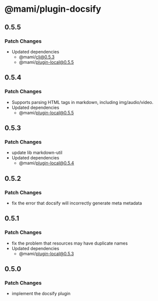 # @mami/plugin-docsify

## 0.5.5

### Patch Changes

- Updated dependencies
  - @mami/cli@0.5.3
  - @mami/plugin-local@0.5.5

## 0.5.4

### Patch Changes

- Supports parsing HTML tags in markdown, including img/audio/video.
- Updated dependencies
  - @mami/plugin-local@0.5.5

## 0.5.3

### Patch Changes

- update lib markdown-util
- Updated dependencies
  - @mami/plugin-local@0.5.4

## 0.5.2

### Patch Changes

- fix the error that docsify will incorrectly generate meta metadata

## 0.5.1

### Patch Changes

- fix the problem that resources may have duplicate names
- Updated dependencies
  - @mami/plugin-local@0.5.3

## 0.5.0

### Patch Changes

- implement the docsify plugin
